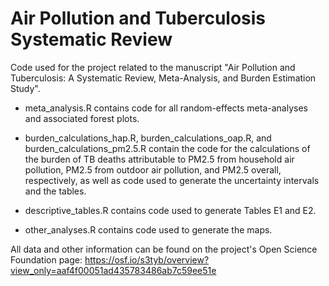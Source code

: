 # Air Pollution and Tuberculosis Systematic Review
 Code used for the project related to the manuscript "Air Pollution and Tuberculosis: A Systematic Review, Meta-Analysis, and Burden Estimation Study". 

 - meta_analysis.R contains code for all random-effects meta-analyses and associated forest plots.

 - burden_calculations_hap.R, burden_calculations_oap.R, and burden_calculations_pm2.5.R contain the code for the calculations of the burden of TB deaths attributable to PM2.5 from household air pollution, PM2.5 from outdoor air pollution, and PM2.5 overall, respectively, as well as code used to generate the uncertainty intervals and the tables.

 - descriptive_tables.R contains code used to generate Tables E1 and E2.

 - other_analyses.R contains code used to generate the maps.

 All data and other information can be found on the project's Open Science Foundation page: https://osf.io/s3tyb/overview?view_only=aaf4f00051ad435783486ab7c59ee51e
 
